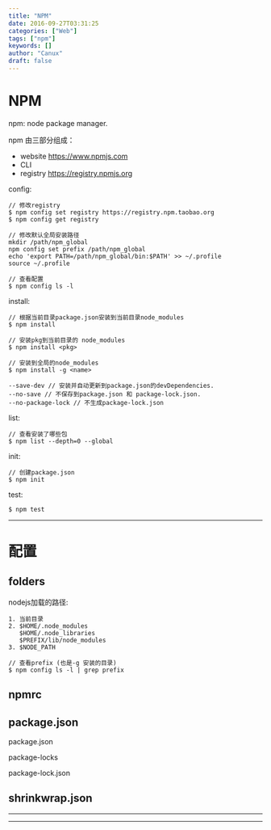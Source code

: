 ```yaml
---
title: "NPM"
date: 2016-09-27T03:31:25
categories: ["Web"]
tags: ["npm"]
keywords: []
author: "Canux"
draft: false
---
```


# NPM

npm: node package manager.

npm 由三部分组成：

* website <https://www.npmjs.com>
* CLI
* registry <https://registry.npmjs.org>

config:

    // 修改registry
    $ npm config set registry https://registry.npm.taobao.org
    $ npm config get registry

    // 修改默认全局安装路径
    mkdir /path/npm_global
    npm config set prefix /path/npm_global
    echo 'export PATH=/path/npm_global/bin:$PATH' >> ~/.profile
    source ~/.profile
    
    // 查看配置
    $ npm config ls -l

install:

    // 根据当前目录package.json安装到当前目录node_modules
    $ npm install

    // 安装pkg到当前目录的 node_modules
    $ npm install <pkg>
    
    // 安装到全局的node_modules
    $ npm install -g <name>
    
    --save-dev // 安装并自动更新到package.json的devDependencies.
    --no-save // 不保存到package.json 和 package-lock.json.
    --no-package-lock // 不生成package-lock.json

list:

    // 查看安装了哪些包
    $ npm list --depth=0 --global
 
init:

    // 创建package.json
    $ npm init

test:

    $ npm test

***

# 配置

## folders

nodejs加载的路径:

    1. 当前目录
    2. $HOME/.node_modules
       $HOME/.node_libraries
       $PREFIX/lib/node_modules
    3. $NODE_PATH

    // 查看prefix (也是-g 安装的目录)
    $ npm config ls -l | grep prefix
    
## npmrc

## package.json

package.json

package-locks

package-lock.json

## shrinkwrap.json
    
***


***


